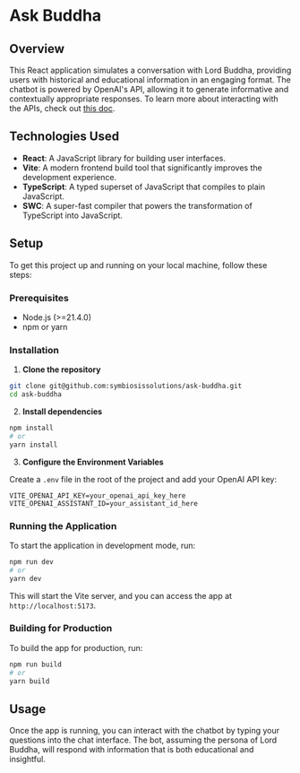 # Ask Buddha

## Overview

This React application simulates a conversation with Lord Buddha, providing users with historical and educational information in an engaging format. The chatbot is powered by OpenAI's API, allowing it to generate informative and contextually appropriate responses. To learn more about interacting with the APIs, check out [this doc](./docs/using-the-openai-assistant-apis.md).

## Technologies Used

- **React**: A JavaScript library for building user interfaces.
- **Vite**: A modern frontend build tool that significantly improves the development experience.
- **TypeScript**: A typed superset of JavaScript that compiles to plain JavaScript.
- **SWC**: A super-fast compiler that powers the transformation of TypeScript into JavaScript.

## Setup

To get this project up and running on your local machine, follow these steps:

### Prerequisites

- Node.js (>=21.4.0)
- npm or yarn

### Installation

1. **Clone the repository**

```bash
git clone git@github.com:symbiosissolutions/ask-buddha.git
cd ask-buddha
```

2. **Install dependencies**

```bash
npm install
# or
yarn install
```

3. **Configure the Environment Variables**

Create a `.env` file in the root of the project and add your OpenAI API key:

```plaintext
VITE_OPENAI_API_KEY=your_openai_api_key_here
VITE_OPENAI_ASSISTANT_ID=your_assistant_id_here
```

### Running the Application

To start the application in development mode, run:

```bash
npm run dev
# or
yarn dev
```

This will start the Vite server, and you can access the app at `http://localhost:5173`.

### Building for Production

To build the app for production, run:

```bash
npm run build
# or
yarn build
```

## Usage

Once the app is running, you can interact with the chatbot by typing your questions into the chat interface. The bot, assuming the persona of Lord Buddha, will respond with information that is both educational and insightful.